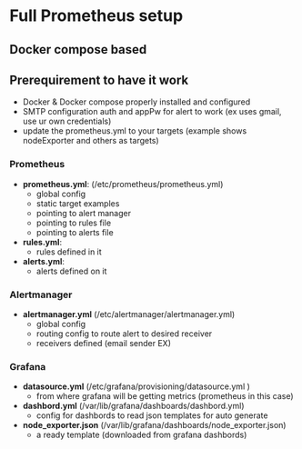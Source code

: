 # Full Prometheus setup 
## Docker compose based 
## Prerequirement to have it work 
  - Docker & Docker compose properly installed and configured
  - SMTP configuration auth and appPw for alert to work (ex uses gmail, use ur own credentials)
  - update the prometheus.yml to your targets (example shows nodeExporter and others as targets)
### Prometheus
  - **prometheus.yml**: (/etc/prometheus/prometheus.yml)
    - global config
    - static target examples
    - pointing to alert manager
    - pointing to rules file
    - pointing to alerts file
  - **rules.yml**:
    - rules defined in it
  - **alerts.yml**:
    - alerts defined on it 
### Alertmanager
  - **alertmanager.yml** (/etc/alertmanager/alertmanager.yml)
    - global config
    - routing config to route alert to desired receiver
    - receivers defined (email sender EX)
### Grafana
  - **datasource.yml** (/etc/grafana/provisioning/datasource.yml )
    - from where grafana will be getting metrics (prometheus in this case)
  - **dashbord.yml** (/var/lib/grafana/dashboards/dashbord.yml)
    - config for dashbords to read json templates for auto generate
  - **node_exporter.json** (/var/lib/grafana/dashboards/node_exporter.json)
    - a ready template (downloaded from grafana dashbords)